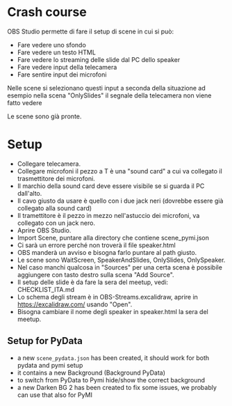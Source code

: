 # Crash course
OBS Studio permette di fare il setup di scene in cui si può:
* Fare vedere uno sfondo
* Fare vedere un testo HTML
* Fare vedere lo streaming delle slide dal PC dello speaker
* Fare vedere input della telecamera
* Fare sentire input dei microfoni

Nelle scene si selezionano questi input a seconda della situazione
ad esempio nella scena "OnlySlides" il segnale della telecamera
non viene fatto vedere

Le scene sono già pronte.

# Setup

* Collegare telecamera.
* Collegare microfoni il pezzo a T è una "sound card" a cui va collegato il trasmettitore dei microfoni.
* Il marchio della sound card deve essere visibile se si guarda il PC dall'alto.
* Il cavo giusto da usare è quello con i due jack neri (dovrebbe essere già collegato alla sound card)
* Il tramettitore è il pezzo in mezzo nell'astuccio dei microfoni, va collegato con un jack nero.
* Aprire OBS Studio.
* Import Scene, puntare alla directory che contiene scene_pymi.json
* Ci sarà un errore perché non troverà il file speaker.html
* OBS manderà un avviso e bisogna farlo puntare al path giusto.
* Le scene sono WaitScreen, SpeakerAndSlides, OnlySlides, OnlySpeaker.
* Nel caso manchi qualcosa in "Sources" per una certa scena è possibile aggiungere con tasto destro sulla scena "Add Source".
* Il setup delle slide è da fare la sera del meetup, vedi: CHECKLIST_ITA.md
* Lo schema degli stream è in OBS-Streams.excalidraw, aprire in https://excalidraw.com/ usando "Open".
* Bisogna cambiare il nome degli speaker in speaker.html la sera del meetup.

## Setup for PyData

* a new `scene_pydata.json` has been created, it should work for both pydata and pymi setup
* it contains a new Background (Background PyData)
* to switch from PyData to Pymi hide/show the correct background
* a new Darken BG 2 has been created to fix some issues, we probably can use that also for PyMI

